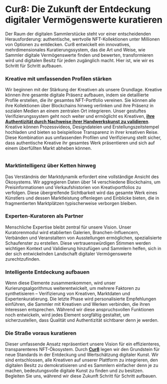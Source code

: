 # Cur8: Die Zukunft der Entdeckung digitaler Vermögenswerte kuratieren

Der Raum der digitalen Sammlerstücke steht vor einer entscheidenden Herausforderung: authentische, wertvolle NFT-Kollektionen unter Millionen von Optionen zu entdecken. Cur8 entwickelt ein innovatives, mehrdimensionales Kuratierungssystem, das die Art und Weise, wie Sammler digitale Vermögenswerte finden und bewerten, transformieren wird und digitalen Besitz für jeden zugänglich macht. Hier ist, wie wir es Schritt für Schritt aufbauen.

### Kreative mit umfassenden Profilen stärken <a href="#ember55" id="ember55"></a>

Wir beginnen mit der Stärkung der Kreativen als unsere Grundlage. Kreative können ihre gesamte digitale Präsenz aufbauen, indem sie detaillierte Profile erstellen, die ihr gesamtes NFT-Portfolio vereinen. Sie können alle ihre Kollektionen über Blockchains hinweg verlinken und ihre Präsenz in sozialen Medien an einem zentralen Ort integrieren. Unser gestuftes Verifizierungssystem geht noch weiter und ermöglicht es Kreativen, [**ihre Authentizität durch Nachweise ihrer Handwerkskunst zu validieren**](proof-of-craft-differentiating-art-in-the-age-of-ai.md). Kreative können Prozessvideos, Designdateien und Erstellungszeitstempel hochladen und bieten so beispiellose Transparenz in ihrer kreativen Reise. Diese Kombination aus umfassenden Profilen und Verifizierung stellt sicher, dass authentische Kreative ihr gesamtes Werk präsentieren und sich auf einem überfüllten Markt abheben können.

<figure><img src="../../.gitbook/assets/Screenshot 2024-12-12 at 12.58.58.png" alt=""><figcaption></figcaption></figure>

### Marktintelligenz über Ketten hinweg <a href="#ember57" id="ember57"></a>

Das Verständnis der Marktdynamik erfordert eine vollständige Ansicht des Ökosystems. Wir aggregieren Daten über 14 verschiedene Blockchains, um Preisinformationen und Verkaufshistorien von Kreativportfolios zu verfolgen. Diese übergreifende Sichtbarkeit wird das gesamte Werk eines Künstlers und dessen Marktleistung offenlegen und Einblicke bieten, die in fragmentierten Marktplätzen typischerweise verborgen bleiben.

### Experten-Kuratoren als Partner <a href="#ember59" id="ember59"></a>

Menschliche Expertise bleibt zentral für unsere Vision. Unser Kuratorenmodul wird etablierten Galerien, Branchen-Influencern, Verbänden und Veranstaltern von Ausstellungen ermöglichen, spezialisierte Schaufenster zu erstellen. Diese vertrauenswürdigen Stimmen werden wichtigen Kontext und Validierung hinzufügen und Sammlern helfen, sich in der sich entwickelnden Landschaft digitaler Vermögenswerte zurechtzufinden.

### Intelligente Entdeckung aufbauen <a href="#ember61" id="ember61"></a>

Wenn diese Elemente zusammenkommen, wird unser Kurierungsalgorithmus weiterentwickelt, um mehrere Faktoren zu synthetisieren – Verifizierung von Kreativen, Marktdaten und Expertenkuratierung. Die letzte Phase wird personalisierte Empfehlungen einführen, die Sammler mit Kreativen und Werken verbinden, die ihren Interessen entsprechen. Während wir diese anspruchsvollen Funktionen noch entwickeln, wird jedes Element sorgfältig gestaltet, um sicherzustellen, dass Qualität und Authentizität sichtbarer denn je werden.

### Die Straße voraus kuratieren <a href="#ember63" id="ember63"></a>

Dieser umfassende Ansatz repräsentiert unsere Vision für ein effizienteres, transparenteres NFT-Ökosystem. Durch [**Cur8**](https://app.cur8.io/home) legen wir den Grundstein für neue Standards in der Entdeckung und Wertschätzung digitaler Kunst. Wir sind entschlossen, alle Kreativen auf unserer Plattform zu integrieren, den digitalen Besitz zu demokratisieren und es Sammlern einfacher denn je zu machen, bedeutungsvolle digitale Kunst zu finden und zu besitzen. Begleiten Sie uns, während wir diese Zukunft Schritt für Schritt aufbauen.